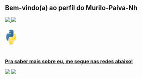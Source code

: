 ## Bem-vindo(a) ao perfil do Murilo-Paiva-Nh

 <div>
   <a href="https://github.com/Murilo-Paiva-Nh">
   <img height="180em" src="https://github-readme-stats.vercel.app/api?username=Murilo-Paiva-Nh&show_icons=true&theme=tokyonight&include_all_commits=true&count_private=true"/>
   <img height="180em" src="https://github-readme-stats.vercel.app/api/top-langs/?username=Murilo-Paiva-Nh&layout=compact&langs_count=6&theme=tokyonight"/>
</div>
    
<div style="display: inline_block"><br>
  <img align="center" alt="Js" height="60" width="40" src="https://raw.githubusercontent.com/devicons/devicon/master/icons/python/python-original.svg">     
</div>
 
<br>
 
### Pra saber mais sobre eu, me segue nas redes abaixo!
 
<div> 
  <a href="https://www.instagram.com/murilopaivanh/" target="_blank"><img src="https://img.shields.io/badge/-Instagram-%23E4405F?style=for-the-badge&logo=instagram&logoColor=white" target="_blank"></a>
  <a href="https://www.linkedin.com/in/murilo-paiva-9a8bb8348/" target="_blank"><img src="https://img.shields.io/badge/-LinkedIn-%230077B5?style=for-the-badge&logo=linkedin&logoColor=white" target="_blank"></a>
</div>
